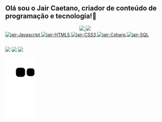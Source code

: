 ## Olá sou o Jair Caetano, criador de conteúdo de programação e tecnologia!👋
<div align="center">
<a href="https://github.com/jair1990silva">
<img height="180em" src="https://github-readme-stats.vercel.app/api?username=jair1990silva&show_icons=true&theme=dark&include_all_commits=true&count_private=true"/>
<img height="180em" src="https://github-readme-stats.vercel.app/api/top-langs/?username=jair1990silva&layout=compact&langs_count=7&theme=dark"/>
</div>
<div style="display: inline_block">
  <img align="center" alt="jair-Javascript" height="30em" src="https://img.shields.io/badge/JavaScript-F7DF1E?style=for-the-badge&logo=javascript&logoColor=black">
  <img align="center" alt="jair-HTML5" height="35em" src="https://img.shields.io/badge/HTML5-E34F26?style=for-the-badge&logo=html5&logoColor=white">
  <img align="center" alt="jair-CSS3" height="35em" src="https://img.shields.io/badge/CSS3-1572B6?style=for-the-badge&logo=css3&logoColor=white">
  <img align="center" alt="jair-Csharp" height="35em" src="https://img.shields.io/badge/C%23-239120?style=for-the-badge&logo=c-sharp&logoColor=white">
  <img align="center" alt="jair-SQL" height="35em" src="https://img.shields.io/badge/MySQL-00000F?style=for-the-badge&logo=mysql&logoColor=white">
 </div>
  
 ##

<div> 
 <a href="https://www.jairsilva1212@gmail.com" target="_blank"><img height="30em" src="https://img.shields.io/badge/Gmail-D14836?style=for-the-badge&logo=gmail&logoColor=white" target="_blank"></a>
 <a href="https://instagram.com/jair_C_silva" target="_blank"><img height="30em" src="https://img.shields.io/badge/-Instagram-%23E4405F?style=for-the-badge&logo=instagram&logoColor=white" target="_blank"></a>
 <a  href="https://www.linkedin.com/in/jair-caetano-397380231" target="_blank"><img height="30em" src="https://img.shields.io/badge/-LinkedIn-%230077B5?style=for-the-badge&logo=linkedin&logoColor=white" target="_blank"></a>

![Snake animation](https://github.com/jair1990silva/jair1990silva/blob/output/github-contribution-grid-snake.svg)
</div>
  
  
